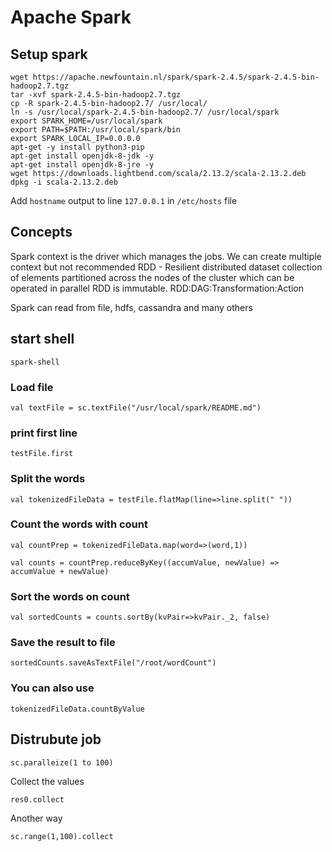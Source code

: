 # Apache Spark

## Setup spark
```
wget https://apache.newfountain.nl/spark/spark-2.4.5/spark-2.4.5-bin-hadoop2.7.tgz
tar -xvf spark-2.4.5-bin-hadoop2.7.tgz
cp -R spark-2.4.5-bin-hadoop2.7/ /usr/local/
ln -s /usr/local/spark-2.4.5-bin-hadoop2.7/ /usr/local/spark
export SPARK_HOME=/usr/local/spark
export PATH=$PATH:/usr/local/spark/bin
export SPARK_LOCAL_IP=0.0.0.0
apt-get -y install python3-pip
apt-get install openjdk-8-jdk -y
apt-get install openjdk-8-jre -y
wget https://downloads.lightbend.com/scala/2.13.2/scala-2.13.2.deb
dpkg -i scala-2.13.2.deb
```

Add `hostname` output to line `127.0.0.1` in `/etc/hosts` file


## Concepts

Spark context is the driver which manages the jobs. We can create multiple context but not recommended
RDD - Resilient distributed dataset
collection of elements partitioned across the nodes of the cluster which can be operated in parallel
RDD is immutable.
RDD:DAG:Transformation:Action

Spark can read from file, hdfs, cassandra and many others

## start shell
```
spark-shell
```

### Load file
```
val textFile = sc.textFile("/usr/local/spark/README.md")
```

### print first line
```
testFile.first
```

### Split the words
```
val tokenizedFileData = testFile.flatMap(line=>line.split(" "))
```

### Count the words with count
```
val countPrep = tokenizedFileData.map(word=>(word,1))
```

```
val counts = countPrep.reduceByKey((accumValue, newValue) => accumValue + newValue)
```

### Sort the words on count
```
val sortedCounts = counts.sortBy(kvPair=>kvPair._2, false)
```

### Save the result to file
```
sortedCounts.saveAsTextFile("/root/wordCount")
```

### You can also use
```
tokenizedFileData.countByValue
```


## Distrubute job
```
sc.paralleize(1 to 100)
```

Collect the values
```
res0.collect
```

Another way

```
sc.range(1,100).collect
```

